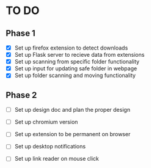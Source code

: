 # TO DO
## Phase 1
- [x] Set up firefox extension to detect downloads
- [x] Set up Flask server to recieve data from extensions
- [x] Set up scanning from specific folder functionality
- [x] Set up input for updating safe folder in webpage
- [x] Set up folder scanning and moving functionality

## Phase 2
- [ ] Set up design doc and plan the proper design
- [ ] Set up chromium version
- [ ] Set up extension to be permanent on browser

- [ ] Set up desktop notifications
- [ ] Set up link reader on mouse click
